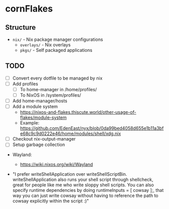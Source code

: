 # cornFlakes


## Structure

- `nix/` - Nix package manager configurations
  - `overlays/` - Nix overlays
  - `pkgs/` - Self packaged applications

## TODO

- [ ] Convert every dotfile to be managed by nix
- [ ] Add profiles
    - [ ] To home-manager in /home/profiles/
    - [ ] To NixOS in /system/profiles/
- [ ] Add home-manager/hosts
- [ ] Add a module system
    - https://nixos-and-flakes.thiscute.world/other-usage-of-flakes/module-system
    - Example: https://github.com/EdenEast/nyx/blob/0da99bed4058d655e1b11a3bfe68c9c9d0222e46/home/modules/shell/xdg.nix
- [ ] Checkout nix-output-manager
- [ ] Setup garbage collection
- Wayland:
    - https://wiki.nixos.org/wiki/Wayland

- "I prefer writeShellApplication over writeShellScriptBin. writeShellApplication also runs your shell script through shellcheck, great for people like me who write sloppy shell scripts. You can also specify runtime dependencies by doing runtimeInputs = [ cowsay ];, that way you can just write cowsay without having to reference the path to cowsay explicitly within the script :)"
